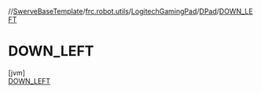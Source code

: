 //[SwerveBaseTemplate](../../../../../index.md)/[frc.robot.utils](../../../index.md)/[LogitechGamingPad](../../index.md)/[DPad](../index.md)/[DOWN_LEFT](index.md)

# DOWN_LEFT

[jvm]\
[DOWN_LEFT](index.md)
